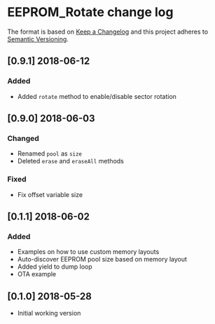 # EEPROM_Rotate change log

The format is based on [Keep a Changelog](http://keepachangelog.com/)
and this project adheres to [Semantic Versioning](http://semver.org/).

## [0.9.1] 2018-06-12
### Added
- Added `rotate` method to enable/disable sector rotation

## [0.9.0] 2018-06-03
### Changed
- Renamed `pool` as `size`
- Deleted `erase` and `eraseAll` methods

### Fixed
- Fix offset variable size

## [0.1.1] 2018-06-02
### Added
- Examples on how to use custom memory layouts
- Auto-discover EEPROM pool size based on memory layout
- Added yield to dump loop
- OTA example

## [0.1.0] 2018-05-28
- Initial working version
